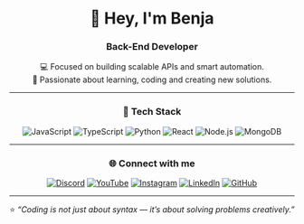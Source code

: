 <div align="center">

# 👋 Hey, I'm **Benja**  
### Back-End Developer  

💻 Focused on building scalable APIs and smart automation.  
🚀 Passionate about learning, coding and creating new solutions.  

---

### 🧠 Tech Stack  

![JavaScript](https://img.shields.io/badge/JavaScript-323330?style=for-the-badge&logo=javascript&logoColor=F7DF1E)
![TypeScript](https://img.shields.io/badge/TypeScript-007ACC?style=for-the-badge&logo=typescript&logoColor=white)
![Python](https://img.shields.io/badge/Python-14354C?style=for-the-badge&logo=python&logoColor=white)
![React](https://img.shields.io/badge/React-20232A?style=for-the-badge&logo=react&logoColor=61DAFB)
![Node.js](https://img.shields.io/badge/Node.js-43853D?style=for-the-badge&logo=node.js&logoColor=white)
![MongoDB](https://img.shields.io/badge/MongoDB-4EA94B?style=for-the-badge&logo=mongodb&logoColor=white)

---

### 🌐 Connect with me  

[![Discord](https://img.shields.io/badge/Discord-%235865F2?style=for-the-badge&logo=discord&logoColor=white)](https://discord.gg/)
[![YouTube](https://img.shields.io/badge/YouTube-%23FF0000?style=for-the-badge&logo=youtube&logoColor=white)](https://youtube.com/)
[![Instagram](https://img.shields.io/badge/Instagram-%23E4405F?style=for-the-badge&logo=instagram&logoColor=white)](https://instagram.com/)
[![LinkedIn](https://img.shields.io/badge/LinkedIn-%230077B5?style=for-the-badge&logo=linkedin&logoColor=white)](https://linkedin.com/)
[![GitHub](https://img.shields.io/badge/GitHub-%23121011?style=for-the-badge&logo=github&logoColor=white)](https://github.com/)

---


⭐️ *“Coding is not just about syntax — it’s about solving problems creatively.”*

</div>
